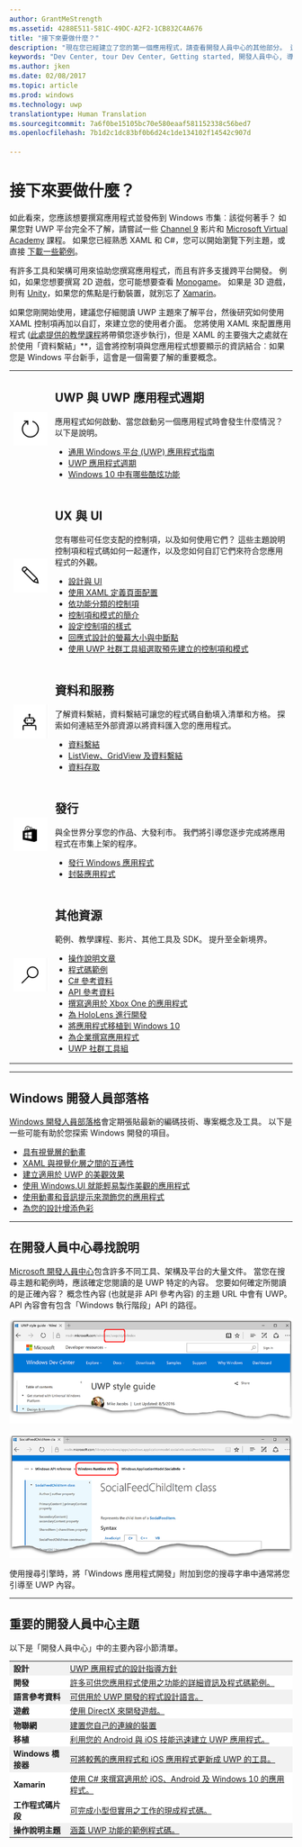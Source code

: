 ```yaml
---
author: GrantMeStrength
ms.assetid: 4288E511-581C-49DC-A2F2-1CB832C4A676
title: "接下來要做什麼？"
description: "現在您已經建立了您的第一個應用程式，請查看開發人員中心的其他部分。 這裡提供所含不同章節的簡介。"
keywords: "Dev Center, tour Dev Center, Getting started, 開發人員中心, 導覽開發人員中心, 開始使用"
ms.author: jken
ms.date: 02/08/2017
ms.topic: article
ms.prod: windows
ms.technology: uwp
translationtype: Human Translation
ms.sourcegitcommit: 7a6f0be15105bc70e580eaaf581152338c56bed7
ms.openlocfilehash: 7b1d2c1dc83bf0b6d24c1de134102f14542c907d

---
```


<link rel="stylesheet" href="https://az835927.vo.msecnd.net/sites/uwp/Resources/css/custom.css">

# <a name="whats-next"></a>接下來要做什麼？

如此看來，您應該想要撰寫應用程式並發佈到 Windows 市集︰該從何著手？ 如果您對 UWP 平台完全不了解，請嘗試一些 <a href="https://channel9.msdn.com/">Channel 9</a> 影片和 <a href="https://www.microsoftvirtualacademy.com">Microsoft Virtual Academy</a> 課程。 如果您已經熟悉 XAML 和 C#，您可以開始瀏覽下列主題，或直接 [下載一些範例](https://msdn.microsoft.com/windows/uwp/get-started/get-uwp-app-samples)。

有許多工具和架構可用來協助您撰寫應用程式，而且有許多支援跨平台開發。 例如，如果您想要撰寫 2D 遊戲，您可能想要查看 <a href="http://www.monogame.net">Monogame</a>。 如果是 3D 遊戲，則有 <a href="http://www.unity3d.com">Unity</a>，如果您的焦點是行動裝置，就別忘了 <a href="http://www.xamarin.com">Xamarin</a>。

如果您剛開始使用，建議您仔細閱讀 UWP 主題來了解平台，然後研究如何使用 XAML 控制項再加以自訂，來建立您的使用者介面。 您將使用 XAML 來配置應用程式 ([此處提供的教學課程](../layout/grid-tutorial.md)將帶領您逐步執行)，但是 XAML 的主要強大之處就在於使用「資料繫結」**，這會將控制項與您應用程式想要顯示的資訊結合︰如果您是 Windows 平台新手，這會是一個需要了解的重要概念。 
<table class="wdg-noborder">
<tr>
 <td width=60><img src="images/icon3.png" width=64></td>
    <td><h2>UWP 與 UWP 應用程式週期</h2><p>應用程式如何啟動、當您啟動另一個應用程式時會發生什麼情況？ 以下是說明。</p> <ul>
    <li><a href="https://msdn.microsoft.com/windows/uwp/get-started/universal-application-platform-guide">通用 Windows 平台 (UWP) 應用程式指南</a></li>
    <li><a href="https://msdn.microsoft.com/windows/uwp/launch-resume/app-lifecycle">UWP 應用程式週期</a></li>
    <li><a href="https://developer.microsoft.com/windows/windows-10-for-developers">Windows 10 中有哪些酷炫功能</a></ul></td>  
</tr>
<tr>
 <td width=60><img src="images/icon7.png" width=64></td>
    <td><h2>UX 與 UI</h2><p>您有哪些可任您支配的控制項，以及如何使用它們？ 這些主題說明控制項和程式碼如何一起運作，以及您如何自訂它們來符合您應用程式的外觀。</p> <ul>
    <li><a href="https://developer.microsoft.com/windows/design">設計與 UI</a></li>
    <li><a href="https://msdn.microsoft.com/windows/uwp/layout/layouts-with-xaml">使用 XAML 定義頁面配置</a></li>
    <li><a href="https://msdn.microsoft.com/windows/uwp/controls-and-patterns/controls-by-function">依功能分類的控制項</a></li>
      <li><a href="https://msdn.microsoft.com/windows/uwp/controls-and-patterns/controls-and-events-intro">控制項和模式的簡介</a></li>
     <li><a href="https://msdn.microsoft.com/windows/uwp/controls-and-patterns/styling-controls">設定控制項的樣式</a></li>
      <li><a href="https://msdn.microsoft.com/windows/uwp/layout/screen-sizes-and-breakpoints-for-responsive-design">回應式設計的螢幕大小與中斷點</a></li>
      <li><a href="https://developer.microsoft.com/windows/projects/campaigns/welcome-toolbox">使用 UWP 社群工具組選取預先建立的控制項和模式</a></li>
    </ul></td>  
</tr>
<tr>
 <td width=60><img src="images/icon6.png" width=64></td>
    <td><h2>資料和服務</h2><p>了解資料繫結，資料繫結可讓您的程式碼自動填入清單和方格。 探索如何連結至外部資源以將資料匯入您的應用程式。</p> <ul>
    <li><a href="https://msdn.microsoft.com/windows/uwp/data-binding/index">資料繫結</a></li>
    <li><a href="https://msdn.microsoft.com/windows/uwp/controls-and-patterns/listview-and-gridview">ListView、GridView 及資料繫結</a></li>
     <li><a href="https://msdn.microsoft.com/windows/uwp/data-access/index">資料存取</a></li>
    </ul></td>  
</tr>
<tr>
 <td width=60><img src="images/icon4.png" width=64></td>
    <td><h2>發行</h2><p>與全世界分享您的作品、大發利市。 我們將引導您逐步完成將應用程式在市集上架的程序。</p> <ul>
    <li><a href="https://msdn.microsoft.com/windows/uwp/publish/index">發行 Windows 應用程式</a></li>
    <li><a href="https://msdn.microsoft.com/windows/uwp/packaging/index">封裝應用程式</a></li>
    </ul></td>  
</tr>
<tr>
 <td width=60><img src="images/icon2.png" width=64></td>
    <td><h2>其他資源</h2><p>範例、教學課程、影片、其他工具及 SDK。 提升至全新境界。</p>
    <ul>
    <li><a href="https://developer.microsoft.com/windows/develop">操作說明文章</a></li>
    <li><a href="https://developer.microsoft.com/windows/samples">程式碼範例</a></li>
    <li><a href="https://msdn.microsoft.com/library/618ayhy6(VS.110).aspx">C# 參考資料</a></li>
    <li><a href="https://msdn.microsoft.com/library/windows/apps/bg124285.aspx">API 參考資料</a></li>
     <li><a href="https://msdn.microsoft.com/windows/uwp/xbox-apps/index">撰寫適用於 Xbox One 的應用程式</a></li>
     <li><a href="https://www.microsoft.com/microsoft-hololens/developers">為 HoloLens 進行開發</a></li>
     <li><a href="https://msdn.microsoft.com/windows/uwp/porting/index">將應用程式移植到 Windows 10</a></li>
      <li><a href="https://msdn.microsoft.com/windows/uwp/enterprise/index">為企業撰寫應用程式</a></li>
      <li><a href="https://blogs.windows.com/buildingapps/2016/08/17/introducing-the-uwp-community-toolkit/#D1IfVxCZMQGZqlc7.97">UWP 社群工具組</a></li>
    </ul>
    </td>  
</tr>
</table>

<hr>

## <a name="windows-developer-blog"></a>Windows 開發人員部落格

[Windows 開發人員部落格](https://blogs.windows.com/buildingapps)會定期張貼最新的編碼技術、專案概念及工具。 以下是一些可能有助於您探索 Windows 開發的項目。

* [具有視覺層的動畫](https://blogs.windows.com/buildingapps/2016/09/16/animations-with-the-visual-layer/#JM2XkQcL7MRSXe3X.97)
* [XAML 與視覺化層之間的互通性](https://blogs.windows.com/buildingapps/2016/08/26/interop-between-xaml-and-the-visual-layer/#ue6O7MWpqrVFE81K.97)
* [建立適用於 UWP 的美觀效果](https://blogs.windows.com/buildingapps/2016/09/12/creating-beautiful-effects-for-uwp/#85jsfw6PFXX825rR.97)
* [使用 Windows.UI 就能輕易製作美觀的應用程式](https://blogs.windows.com/buildingapps/2016/08/23/beautiful-apps-made-possible-and-easy-with-windows-ui/#GBREkRSBwsRvi2uL.97)
* [使用動畫和音訊提示來潤飾您的應用程式](https://blogs.windows.com/buildingapps/2016/08/09/polishing-your-app-with-animations-and-audio-cues/#hziKxt2xPwUE1oqU.97) 
* [為您的設計增添色彩](https://blogs.windows.com/buildingapps/2016/07/28/adding-color-to-your-design/#HcPqMlfPsuKETOIo.97)

<hr>

## <a name="finding-help-in-the-dev-center"></a>在開發人員中心尋找說明

[Microsoft 開發人員中心](http://devcenter.microsoft.com)包含許多不同工具、架構及平台的大量文件。 當您在搜尋主題和範例時，應該確定您閱讀的是 UWP 特定的內容。 您要如何確定所閱讀的是正確內容？
概念性內容 (也就是非 API 參考內容) 的主題 URL 中會有 UWP。 API 內容會有包含「Windows 執行階段」API 的路徑。 

![範例 UWP 概念性主題](images/devcenter-topic2.png)

![範例 UWP 參考主題](images/devcenter-topic1.png)

使用搜尋引擎時，將「Windows 應用程式開發」附加到您的搜尋字串中通常將您引導至 UWP 內容。


<hr>


## <a name="important-dev-center-topics"></a>重要的開發人員中心主題

以下是「開發人員中心」中的主要內容小節清單。 


<table style="width:100%">
<colgroup>
<col width="20%" />
<col width="80%" />
</colgroup>


<tbody>

<tr class="even" style="background-color: #f2f2f2">
<td align="left"><strong>設計</strong></td>
<td align="left"><a href="http://go.microsoft.com/fwlink/p/?LinkId=533896">UWP 應用程式的設計指導方針</a></td>
</tr>


<tr class="odd" style="background-color: #ffffff">
<td align="left"><strong>開發</strong></td>
<td align="left"><a href="http://go.microsoft.com/fwlink/p/?LinkId=529575">許多可供您應用程式使用之功能的詳細資訊及程式碼範例。</a></td>
</tr>
<tr class="even" style="background-color: #f2f2f2">
<td align="left"><strong>語言參考資料</strong></td>
<td align="left"><a href="https://msdn.microsoft.com/library/windows/apps/bg124285.aspx">可供用於 UWP 開發的程式設計語言。</a></td>
</tr>
<tr class="odd" style="background-color: #ffffff">
<td align="left"><strong>遊戲</strong></td>
<td align="left"><a href="http://go.microsoft.com/fwlink/p/?LinkId=534184">使用 DirectX 來開發遊戲。</a></td>
</tr>
<tr class="even" style="background-color: #f2f2f2">
<td align="left"><strong>物聯網</strong></td>
<td align="left"><a href="http://go.microsoft.com/fwlink/p/?LinkId=534186">建置您自己的連線的裝置</a></td>
</tr>
<tr class="odd" style="background-color: #ffffff">
<td align="left"><strong>移植</strong></td>
<td align="left"><a href="https://msdn.microsoft.com/library/windows/apps/Mt238321">利用您的 Android 與 iOS 技能迅速建立 UWP 應用程式。</a></td>
</tr>
<tr class="odd" style="background-color: #f2f2f2">
<td align="left"><strong>Windows 橋接器</strong></td>
<td align="left"><a href="https://developer.microsoft.com/windows/bridges">可將較舊的應用程式和 iOS 應用程式更新成 UWP 的工具。</a></td>
</tr>
<tr class="odd" style="background-color: #ffffff">
<td align="left"><strong>Xamarin</strong></td>
<td align="left"><a href="https://www.xamarin.com">使用 C# 來撰寫適用於 iOS、Android 及 Windows 10 的應用程式。</a></td>
</tr>
<tr class="odd" style="background-color: #ffffff">
<td align="left"><strong>工作程式碼片段</strong></td>
<td align="left"><a href="https://github.com/Microsoft/Windows-task-snippets">可完成小型但實用之工作的現成程式碼。</a></td>
</tr>
<tr class="odd" style="background-color: #f2f2f2">
<td align="left"><strong>操作說明主題</strong></td>
<td align="left"><a href="https://developer.microsoft.com/windows/develop">涵蓋 UWP 功能的範例程式碼。</a></td>
</tr>
</table>









<!--HONumber=Dec16_HO2-->


